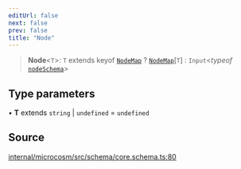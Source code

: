 ```yaml
---
editUrl: false
next: false
prev: false
title: "Node"
---
```


> **Node**\<`T`\>: `T` extends keyof [`NodeMap`](NodeMap.md) ? [`NodeMap`](NodeMap.md)\[`T`\] : `Input`\<*typeof* [`nodeSchema`](../variables/nodeSchema.md)\>

## Type parameters

• **T** extends `string` \| `undefined` = `undefined`

## Source

[internal/microcosm/src/schema/core.schema.ts:80](https://github.com/nodenogg-in/alpha-p2p/blob/e7369be/internal/microcosm/src/schema/core.schema.ts#L80)
